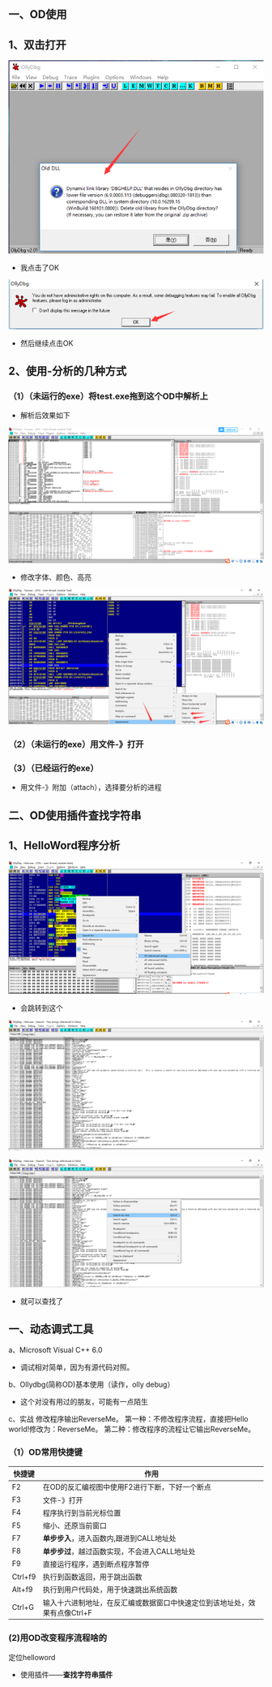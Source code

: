 ## 一、OD使用

## 1、双击打开



![01.双击打开](img/OD/01.双击打开.png)



- 我点击了OK

![02.点击了OK](img/OD/02.点击了OK.png)

- 然后继续点击OK





## 2、使用-分析的几种方式



### （1）（未运行的exe）将test.exe拖到这个OD中解析上

- 解析后效果如下

![03](img/OD/03.png)

- 修改字体、颜色、高亮

![04](img/OD/04.png)



### （2）（未运行的exe）用文件-》打开

### （3）（已经运行的exe）

- 用文件-》附加（attach），选择要分析的进程





## 二、OD使用插件查找字符串



## 1、HelloWord程序分析

![05.程序分析](img/OD/05.程序分析.png)



- 会跳转到这个

![06](img/OD/06.png)



![06](img/OD/07.png)



- 就可以查找了





## 一、动态调式工具
a、Microsoft Visual C++ 6.0
 - 调试相对简单，因为有源代码对照。

b、Ollydbg(简称OD)基本使用（读作，olly debug）
 - 这个对没有用过的朋友，可能有一点陌生

c、实战
修改程序输出ReverseMe。
第一种：不修改程序流程，直接把Hello world!修改为：ReverseMe。
第二种：修改程序的流程让它输出ReverseMe。


### （1）OD常用快捷键

|快捷键  |作用	 |
|---	|---	|
|F2		|在OD的反汇编视图中使用F2进行下断，下好一个断点|
|F3		|文件-》打开|
|F4		|程序执行到当前光标位置|
|F5		|缩小、还原当前窗口|
|F7		|**单步步入**，进入函数内,跟进到CALL地址处|
|F8		|**单步步过**，越过函数实现，不会进入CALL地址处|
|F9		|直接运行程序，遇到断点程序暂停|
|Ctrl+f9|执行到函数返回，用于跳出函数|
|Alt+f9	|执行到用户代码处，用于快速跳出系统函数|
|Ctrl+G	|输入十六进制地址，在反汇编或数据窗口中快速定位到该地址处，效果有点像Ctrl+F|


### (2)用OD改变程序流程啥的

定位helloword

- 使用插件——**查找字符串插件**



